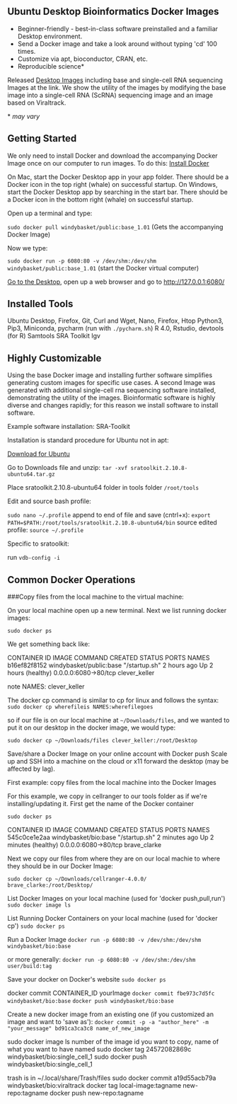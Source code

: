 ## Ubuntu Desktop Bioinformatics Docker Images

- Beginner-friendly - best-in-class software preinstalled and a familiar Desktop environment.
- Send a Docker image and take a look around without typing 'cd' 100 times.
- Customize via apt, bioconductor, CRAN, etc.
- Reproducible science*

Released [Desktop Images](https://hub.docker.com/repository/registry-1.docker.io/windybasket/public/tags?page=1) including base and single-cell RNA sequencing Images at the link. We show the utility of the images by modifying the base image into a single-cell RNA (ScRNA) sequencing image and an image based on Viraltrack.

\* *may vary*

## Getting Started

We only need to install Docker and download the accompanying Docker Image once on our computer to run images. To do this:
[Install Docker](https://docs.docker.com/get-docker/)

On Mac, start the Docker Desktop app in your app folder. There should be a Docker icon in the top right (whale) on successful startup.
On Windows, start the Docker Desktop app by searching in the start bar.  There should be a Docker icon in the bottom right (whale) on successful startup.

Open up a terminal and type:

`sudo docker pull windybasket/public:base_1.01` (Gets the accompanying Docker Image)

Now we type:

`sudo docker run -p 6080:80 -v /dev/shm:/dev/shm windybasket/public:base_1.01` (start the Docker virtual computer)

[Go to the Desktop](http://127.0.0.1:6080/), open up a web browser and go to http://127.0.0.1:6080/

## Installed Tools
Ubuntu Desktop, Firefox, Git, Curl and Wget, Nano, Firefox, Htop
Python3, Pip3, Miniconda, pycharm (run with `./pycharm.sh`)
R 4.0, Rstudio, devtools (for R)
Samtools
SRA Toolkit
Igv

## Highly Customizable

Using the base Docker image and installing further software simplifies generating custom images for specific use cases. A second Image was generated with additional single-cell rna sequencing software installed, demonstrating the utility of the images. Bioinformatic software is highly diverse and changes rapidly; for this reason we install software to install software.

Example software installation: SRA-Toolkit

Installation is standard procedure for Ubuntu not in apt:

[Download for Ubuntu](https://ncbi.github.io/sra-tools/install_config.html)

Go to Downloads file and unzip: `tar -xvf sratoolkit.2.10.8-ubuntu64.tar.gz`

Place sratoolkit.2.10.8-ubuntu64 folder in tools folder `/root/tools`

Edit and source bash profile:

`sudo nano ~/.profile`
append to end of file and save (cntrl+x):
`export PATH=$PATH:/root/tools/sratoolkit.2.10.8-ubuntu64/bin`
source edited profile: `source ~/.profile`

Specific to sratoolkit:

run `vdb-config -i`

## Common Docker Operations

###Copy files from the local machine to the virtual machine:

On your local machine open up a new terminal. Next we list running docker images:

`sudo docker ps`

We get something back like:

CONTAINER ID        IMAGE                           COMMAND             CREATED             STATUS                 PORTS                  NAMES
b16ef82f8152        windybasket/public:base   "/startup.sh"       2 hours ago         Up 2 hours (healthy)   0.0.0.0:6080->80/tcp   clever_keller

note NAMES: clever_keller

The docker cp command is similar to cp for linux and follows the syntax: `sudo docker cp wherefileis NAMES:wherefilegoes`

so if our file is on our local machine at `~/Downloads/files`, and we wanted to put it on our desktop in the docker image, we would type:

`sudo docker cp ~/Downloads/files clever_keller:/root/Desktop`


Save/share a Docker Image on your online account with Docker push
Scale up and SSH into a machine on the cloud or x11 forward the desktop (may be affected by lag).

First example: copy files from the local machine into the Docker Images

For this example, we copy in cellranger to our tools folder as if we're installing/updating it.
First get the name of the Docker container

`sudo docker ps`

CONTAINER ID        IMAGE                     COMMAND             CREATED             STATUS                   PORTS                  NAMES
545c0ce1e2aa        windybasket/bio:base   "/startup.sh"       2 minutes ago       Up 2 minutes (healthy)   0.0.0.0:6080->80/tcp   brave_clarke

Next we copy our files from where they are on our local machie to where they should be in our Docker Image:

`sudo docker cp ~/Downloads/cellranger-4.0.0/ brave_clarke:/root/Desktop/`



List Docker Images on your local machine (used for 'docker push,pull,run')
`sudo docker image ls`

List Running Docker Containers on your local machine (used for 'docker cp')
`sudo docker ps`





Run a Docker Image
`docker run -p 6080:80 -v /dev/shm:/dev/shm windybasket/bio:base`

or more generally:
`docker run -p 6080:80 -v /dev/shm:/dev/shm user/build:tag`

Save your docker on Docker's website
`sudo docker ps`

docker commit CONTAINER_ID yourImage
`docker commit fbe973c7d5fc windybasket/bio:base`
`docker push windybasket/bio:base`

Create a new docker image from an existing one (if you customized an image and want to 'save as'):
`docker commit -p -a "author_here" -m "your_message" bd91ca3ca3c8 name_of_new_image`

sudo docker image ls
number of the image id you want to copy, name of what you want to have named
sudo docker tag 24572082869c windybasket/bio:single_cell_1
sudo docker push windybasket/bio:single_cell_1


trash is in ~/.local/share/Trash/files
sudo docker commit a19d55acb79a windybasket/bio:viraltrack
docker tag local-image:tagname new-repo:tagname
docker push new-repo:tagname
